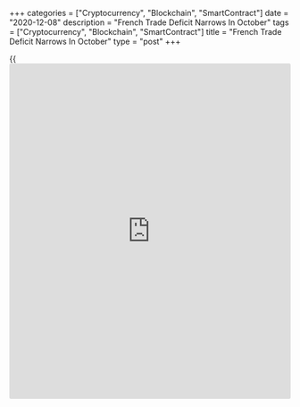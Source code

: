 +++
categories = ["Cryptocurrency", "Blockchain", "SmartContract"]
date = "2020-12-08"
description = "French Trade Deficit Narrows In October"
tags = ["Cryptocurrency", "Blockchain", "SmartContract"]
title = "French Trade Deficit Narrows In October"
type = "post"
+++

{{<iframe id="large-banner" src="https://www.bounty.group/#slide=19.0" width="100%" height="600" scrolling="no" style="border: 0px solid rgb(216, 221, 230); border-radius: 3px;">}}

France's trade deficit narrowed in October from the previous month, data
from customs office showed Tuesday.

The trade deficit fell to EUR 4.85 billion from EUR 5.58 billion in
September. In the same period last year, the shortfall was EUR 4.4
billion.

Economists had forecast the trade shortfall to widen to EUR 6.3 billion
in October.

On a monthly basis, exports grew 3.3 percent and imports climbed 1.2
percent in October.  
  
However, year-on-year, exports declined 12.5 percent and imports dropped
8.8 percent in October.

For comments and feedback [contact](https://www.playgroundfx.com/contact/): editorial@rtt[news](https://www.letsplayfx.com/blog/forex-news-website/).com

[Economic News][1]

 **What parts of the world are seeing the best (and worst) economic
performances lately? Click[here][2] to check out our [Econ Scorecard][2]
and find out! See up-to-the-moment [ranking](https://www.playgroundfx.com/blog/crypto-exchange-ranking/)s for the best and worst
performers in [GDP][3], [unemployment rate][4], [inflation][5] and much
more.**

   1. www.rtt[news](https://www.letsplayfx.com/blog/forex-news-website/).com/Content/EconomicNews.aspx
   2. www.rtt[news](https://www.letsplayfx.com/blog/forex-news-website/).com/economic-scorecard/world-rank/PPI/highest-performance.aspx
   3. www.rtt[news](https://www.letsplayfx.com/blog/forex-news-website/).com/economic-scorecard/world-rank/GDP/highest-performance.aspx
   4. www.rtt[news](https://www.letsplayfx.com/blog/forex-news-website/).com/economic-scorecard/world-rank/unemployment-rate/lowest-performance.aspx
   5. www.rtt[news](https://www.letsplayfx.com/blog/forex-news-website/).com/economic-scorecard/world-rank/CPI/highest-performance.aspx